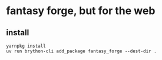 # fantasy forge, but for the web

## install

```
yarnpkg install
uv run brython-cli add_package fantasy_forge --dest-dir .
```
